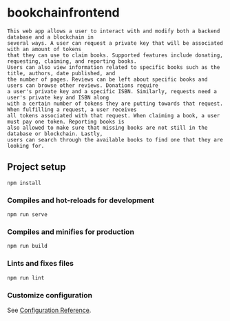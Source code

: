 # bookchainfrontend
```
This web app allows a user to interact with and modify both a backend database and a blockchain in
several ways. A user can request a private key that will be associated with an amount of tokens 
that they can use to claim books. Supported features include donating, requesting, claiming, and reporting books. 
Users can also view information related to specific books such as the title, authors, date published, and 
the number of pages. Reviews can be left about specific books and users can browse other reviews. Donations require
a user's private key and a specific ISBN. Similarly, requests need a user's private key and ISBN along 
with a certain number of tokens they are putting towards that request. When fulfilling a request, a user receives 
all tokens associated with that request. When claiming a book, a user must pay one token. Reporting books is 
also allowed to make sure that missing books are not still in the database or blockchain. Lastly, 
users can search through the available books to find one that they are looking for. 
```

## Project setup
```
npm install
```

### Compiles and hot-reloads for development
```
npm run serve
```

### Compiles and minifies for production
```
npm run build
```

### Lints and fixes files
```
npm run lint
```

### Customize configuration
See [Configuration Reference](https://cli.vuejs.org/config/).
